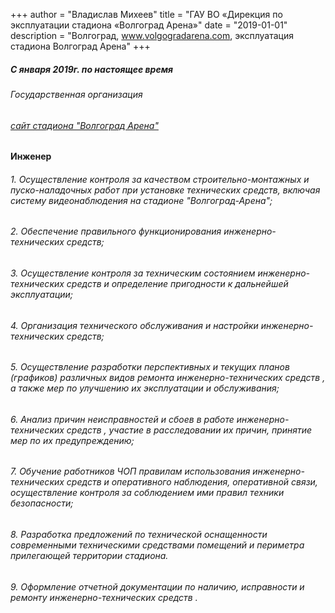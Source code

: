 +++
author = "Владислав Михеев"
title = "ГАУ ВО «Дирекция по эксплуатации стадиона «Волгоград Арена»"
date = "2019-01-01"
description = "Волгоград, www.volgogradarena.com, эксплуатация стадиона Волгоград Арена"
+++

##### С января 2019г. по настоящее время

###### Государственная организация

###### [сайт стадиона "Волгоград Арена"](https://volgogradarena.com)


#### Инженер

###### 1. Осуществление контроля за качеством строительно-монтажных и пуско-наладочных работ при установке технических средств, включая систему видеонаблюдения на стадионе "Волгоград-Арена";

###### 2. Обеспечение правильного функционирования инженерно-технических средств;

###### 3. Осуществление контроля за техническим состоянием инженерно-технических средств  и определение пригодности к дальнейшей эксплуатации;

###### 4. Организация технического обслуживания и настройки инженерно-технических средств;

###### 5. Осуществление разработки перспективных и текущих планов (графиков) различных видов ремонта инженерно-технических средств , а также мер по улучшению их эксплуатации и обслуживания;

###### 6. Анализ причин неисправностей и сбоев в работе инженерно-технических средств , участие в расследовании их причин, принятие мер по их предупреждению;

###### 7. Обучение работников ЧОП правилам использования инженерно-технических средств  и оперативного наблюдения, оперативной связи, осуществление контроля за соблюдением ими правил техники безопасности;

###### 8. Разработка предложений по технической оснащенности современными техническими средствами  помещений и периметра прилегающей территории стадиона.

###### 9. Оформление отчетной документации по наличию, исправности и ремонту инженерно-технических средств .
